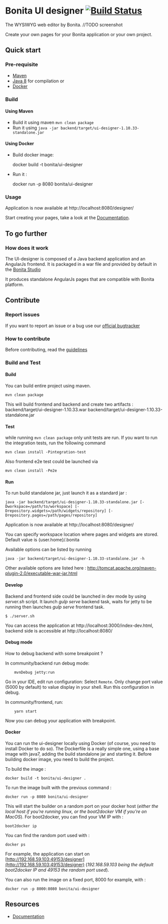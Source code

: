 # Bonita UI designer [![Build Status](https://travis-ci.org/bonitasoft/bonita-ui-designer.svg?branch=master)](https://travis-ci.org/bonitasoft/bonita-ui-designer)

The WYSIWYG web editor by Bonita.
//TODO screenshot

Create your own pages for your Bonita application or your own project.


## Quick start

### Pre-requisite

* [Maven][maven]
* [Java 8][java] for compilation
or
* [Docker][docker]

### Build

#### Using Maven
* Build it using maven `mvn clean package`
* Run it using `java -jar backend/target/ui-designer-1.10.33-standalone.jar`

#### Using Docker

* Build docker image:

    docker build -t bonita/ui-designer

* Run it :

    docker run -p 8080 bonita/ui-designer

### Usage

Application is now available at http://localhost:8080/designer/

Start creating your pages, take a look at the [Documentation][documentation].

## To go further


### How does it work

The UI-designer is composed of a Java backend application and an AngularJs frontend.
It is packaged in a war file and provided by default in the [Bonita Studio][studio-repo]

It produces standalone AngularJs pages that are compatible with Bonita platform.

## Contribute


### Report issues
If you want to report an issue or a bug use our [official bugtracker](https://bonita.atlassian.net/projects/BBPMC)


### How to contribute
Before contributing, read the [guidelines][contributing.md]

### Build and Test

#### Build

You can build entire project using maven.
    
    mvn clean package
    
This will build frontend and backend and create two artifacts :
backend/target/ui-designer-1.10.33.war
backend/target/ui-designer-1.10.33-standalone.jar

#### Test

while running `mvn clean package` only unit tests are run. 
If you want to run the integration tests, run the following command

    mvn clean install -Pintegration-test
    
Also frontend e2e test could be launched via

    mvn clean install -Pe2e

#### Run
To run build standalone jar, just launch it as a standard jar :

    java -jar backend/target/ui-designer-1.10.33-standalone.jar [-Dworkspace=/path/to/workspace] [-Drepository.widgets=/path/widgets/repository] [-Drepository.pages=/path/pages/repository]

Application is now available at http://localhost:8080/designer/

You can specify workspace location where pages and widgets are stored. Default value is {user.home}/.bonita 

Available options can be listed by running 

    java -jar backend/target/ui-designer-1.10.33-standalone.jar -h
    
Other available options are listed here : http://tomcat.apache.org/maven-plugin-2.0/executable-war-jar.html 
    
#### Develop
Backend and frontend side could be launched in dev mode by using _server.sh_ script. 
It launch _gulp serve_ backend task, waits for jetty to be running then launches _gulp serve_ frontend task.

```shell
$ ./server.sh
```

You can access the application at http://localhost:3000/index-dev.html, backend side is accessible at http://localhost:8080/

#### Debug mode
How to debug backend with some breakpoint ?

In community/backend run debug mode:
 
```shell
    mvnDebug jetty:run
````

Go in your IDE, edit run configuration: Select `Remote`. Only change port value (5000 by default) to value display in your shell.
Run this configuration in debug.

In community/frontend, run:
```shell
    yarn start
````

Now you can debug your application with breakpoint.

#### Docker
You can run the ui-designer locally using Docker (of course, you need to install Docker to do so).
The Dockerfile is a really simple one, using a base image with java7, adding the build standalone jar and starting it.
Before building docker image, you need to build the project.

To build the image :

    docker build -t bonita/ui-designer .

To run the image built with the previous command :

    docker run -p 8080 bonita/ui-designer

This will start the builder on a random port on your docker host (*either the local host if you're running linux, or the boot2docker VM if you're on MacOS*). For boot2docker, you can find your VM IP with :

    boot2docker ip

You can find the random port used with :

    docker ps

For example, the application can start on [http://192.168.59.103:49153/designer](http://192.168.59.103:49153/designer)
(*192.168.59.103 being the default boot2docker IP and 49153 the random port used*).

You can also run the image on a fixed port, 8000 for example, with :

    docker run -p 8000:8080 bonita/ui-designer
    
    
    
## Resources

* [Documentation][documentation]



[maven]: https://maven.apache.org/
[java]: https://www.java.com/fr/download/
[docker]: https://www.docker.com/
[studio-repo]: https://github.com/bonitasoft/bonita-studio
[download]: https://www.bonitasoft.com/downloads
[documentation]: https://documentation.bonitasoft.com
[contributing.md]: https://github.com/bonitasoft/bonita-developer-resources/blob/master/CONTRIBUTING.MD

    
